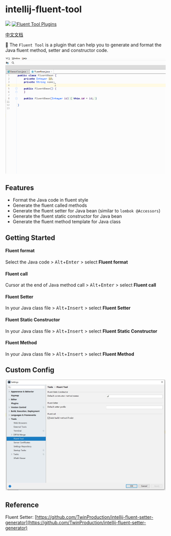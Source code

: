 # intellij-fluent-tool
[![](https://img.shields.io/github/v/release/Mengzuozhu/intellij-fluent-tool)](https://github.com/Mengzuozhu/intellij-fluent-tool/releases)
[![Fluent Tool Plugins](https://img.shields.io/jetbrains/plugin/v/15784-fluent-tool.svg)](https://plugins.jetbrains.com/plugin/15784-fluent-tool)  

<a href="README-CH.md">中文文档</a>

:basketball:  The `Fluent Tool` is a plugin that can help you to generate and format the Java fluent method, 
setter and constructor code.

![useDemo](https://github.com/Mengzuozhu/intellij-fluent-tool/blob/master/demo/useDemo.gif)

## **Features**

- Format the Java code in fluent style
- Generate the fluent called methods
- Generate the fluent setter for Java bean (similar to `lombok @Accessors`)
- Generate the fluent static constructor for Java bean
- Generate the fluent method template for Java class

## Getting Started

#### Fluent format

Select the Java code  >  <kbd>Alt</kbd>+<kbd>Enter</kbd>  > select **Fluent format**


#### Fluent call

Cursor at the end of Java method call  >  <kbd>Alt</kbd>+<kbd>Enter</kbd> > select **Fluent call**


#### Fluent Setter

In your Java class file >  <kbd>Alt</kbd>+<kbd>Insert</kbd> > select **Fluent Setter**


#### Fluent Static Constructor

In your Java class file >  <kbd>Alt</kbd>+<kbd>Insert</kbd> > select **Fluent Static Constructor**

#### Fluent Method

In your Java class file >  <kbd>Alt</kbd>+<kbd>Insert</kbd> > select **Fluent Method**



## Custom Config

![config](https://github.com/Mengzuozhu/intellij-fluent-tool/blob/master/demo/config.jpg)

## Reference

Fluent Setter: [https://github.com/TwinProduction/intellij-fluent-setter-generator](https://github.com/TwinProduction/intellij-fluent-setter-generator)
